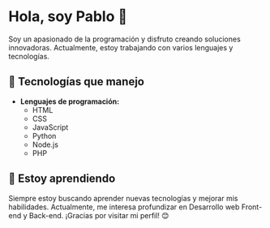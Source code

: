 # Hola, soy Pablo 👋
Soy un apasionado de la programación y disfruto creando soluciones innovadoras. Actualmente, estoy trabajando con varios lenguajes y tecnologías.
## 🚀 Tecnologías que manejo
- **Lenguajes de programación:**
  - HTML
  - CSS
  - JavaScript
  - Python
  - Node.js
  - PHP
## 🌱 Estoy aprendiendo
Siempre estoy buscando aprender nuevas tecnologías y mejorar mis habilidades. Actualmente, me interesa profundizar en Desarrollo web Front-end y Back-end.
¡Gracias por visitar mi perfil! 😊
